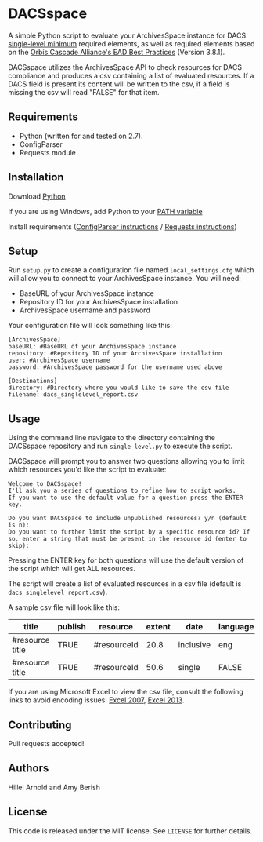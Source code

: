 # DACSspace

A simple Python script to evaluate your ArchivesSpace instance for DACS [single-level minimum](http://www2.archivists.org/standards/DACS/part_I/chapter_1) required elements, as well as required elements based on the [Orbis Cascade Alliance's EAD Best Practices](https://www.orbiscascade.org/archivesspace-usage-manual-resource-records) (Version 3.8.1). 

DACSspace utilizes the ArchivesSpace API to check resources for DACS compliance and produces a csv containing a list of evaluated resources. If a DACS field is present its content will be written to the csv, if a field is missing the csv will read "FALSE" for that item.

## Requirements

*   Python (written for and tested on 2.7).
*   ConfigParser
*   Requests module

## Installation

Download [Python](https://www.python.org/downloads/)

If you are using Windows, add Python to your [PATH variable](https://docs.python.org/2/using/windows.html)

Install requirements ([ConfigParser instructions](https://docs.python.org/2/library/configparser.html) /  [Requests instructions](http://docs.python-requests.org/en/master/user/install/))

## Setup

Run `setup.py` to create a configuration file named `local_settings.cfg` which will allow you to connect to your ArchivesSpace instance. You will need:
* BaseURL of your ArchivesSpace instance
* Repository ID for your ArchivesSpace installation
* ArchivesSpace username and password

Your configuration file will look something like this:
```
[ArchivesSpace]
baseURL: #BaseURL of your ArchivesSpace instance
repository: #Repository ID of your ArchivesSpace installation
user: #ArchivesSpace username
password: #ArchivesSpace password for the username used above

[Destinations]
directory: #Directory where you would like to save the csv file
filename: dacs_singlelevel_report.csv
```

## Usage

Using the command line navigate to the directory containing the DACSspace repository and run `single-level.py` to execute the script.

DACSspace will prompt you to answer two questions allowing you to limit which resources you'd like the script to evaluate:

```
Welcome to DACSspace!
I'll ask you a series of questions to refine how to script works.
If you want to use the default value for a question press the ENTER key.

Do you want DACSspace to include unpublished resources? y/n (default is n):
Do you want to further limit the script by a specific resource id? If so, enter a string that must be present in the resource id (enter to skip):
```

Pressing the ENTER key for both questions will use the default version of the script which will get ALL resources.

The script will create a list of evaluated resources in a csv file (default is `dacs_singlelevel_report.csv`).

A sample csv file will look like this:

| title | publish | resource | extent | date| language | repository | creator | scope | restrictions
|---|---|---|---|---|---|---|---|---|---|
| #resource title | TRUE | #resourceId | 20.8 | inclusive|  eng   | #NameofRepository | FALSE | #scopenote| #accessrestriction
| #resource title | TRUE | #resourceId | 50.6 | single   |  FALSE | #NameofRepository | #creator | FALSE| FALSE

If you are using Microsoft Excel to view the csv file, consult the following links to avoid encoding issues: [Excel 2007](https://www.itg.ias.edu/content/how-import-csv-file-uses-utf-8-character-encoding-0), [Excel 2013](https://www.itg.ias.edu/node/985).

## Contributing

Pull requests accepted!

## Authors

Hillel Arnold and Amy Berish

## License

This code is released under the MIT license. See `LICENSE` for further details.